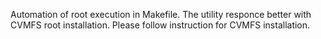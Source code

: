 Automation of root execution in Makefile. The utility responce better with CVMFS root installation. Please follow instruction for CVMFS installation.
